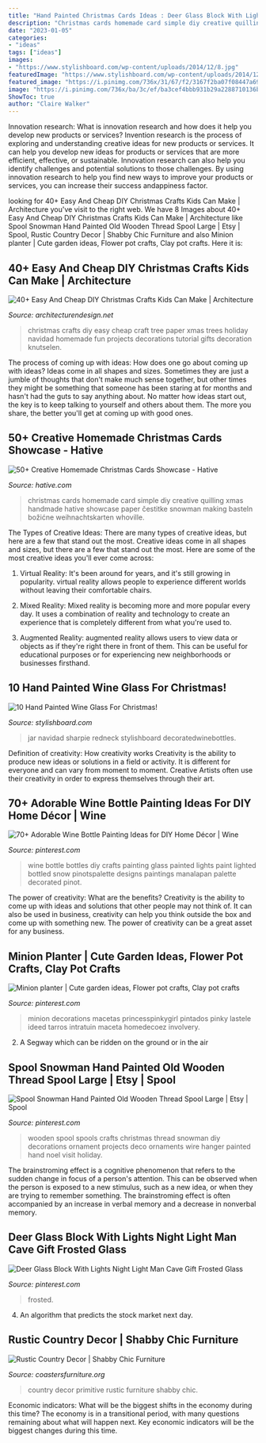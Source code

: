 ```yaml
---
title: "Hand Painted Christmas Cards Ideas : Deer Glass Block With Lights Night Light Man Cave Gift Frosted Glass"
description: "Christmas cards homemade card simple diy creative quilling xmas handmade hative showcase paper čestitke snowman making basteln božićne weihnachtskarten whoville"
date: "2023-01-05"
categories:
- "ideas"
tags: ["ideas"]
images:
- "https://www.stylishboard.com/wp-content/uploads/2014/12/8.jpg"
featuredImage: "https://www.stylishboard.com/wp-content/uploads/2014/12/8.jpg"
featured_image: "https://i.pinimg.com/736x/31/67/f2/3167f2ba07f08447a6946335c6643015.jpg"
image: "https://i.pinimg.com/736x/ba/3c/ef/ba3cef4bbb931b29a2288710136bb8ed.jpg"
ShowToc: true
author: "Claire Walker"
---
```



Innovation research: What is innovation research and how does it help you develop new products or services?
Invention research is the process of exploring and understanding creative ideas for new products or services. It can help you develop new ideas for products or services that are more efficient, effective, or sustainable. Innovation research can also help you identify challenges and potential solutions to those challenges. By using innovation research to help you find new ways to improve your products or services, you can increase their success andappiness factor.

	

		
looking for 40+ Easy And Cheap DIY Christmas Crafts Kids Can Make | Architecture you've visit to the right web. We have 8 Images about 40+ Easy And Cheap DIY Christmas Crafts Kids Can Make | Architecture like Spool Snowman Hand Painted Old Wooden Thread Spool Large | Etsy | Spool, Rustic Country Decor | Shabby Chic Furniture and also Minion planter | Cute garden ideas, Flower pot crafts, Clay pot crafts. Here it is:
		
    
## 40+ Easy And Cheap DIY Christmas Crafts Kids Can Make | Architecture

<img loading=lazy src="http://cdn.architecturendesign.net/wp-content/uploads/2014/11/AD-Christmas-Craft-For-Kids-03.jpg" onerror="this.onerror=null;this.src='https://tse1.mm.bing.net/th?id=OIP.0qmqzcuVt6WiuMpQ-fFB_gHaLH&amp;pid=15.1';" alt="40+ Easy And Cheap DIY Christmas Crafts Kids Can Make | Architecture">

_Source: architecturendesign.net_

>christmas crafts diy easy cheap craft tree paper xmas trees holiday navidad homemade fun projects decorations tutorial gifts decoration knutselen. 

	

The process of coming up with ideas: How does one go about coming up with ideas?
Ideas come in all shapes and sizes. Sometimes they are just a jumble of thoughts that don't make much sense together, but other times they might be something that someone has been staring at for months and hasn't had the guts to say anything about. 
No matter how ideas start out, the key is to keep talking to yourself and others about them. The more you share, the better you'll get at coming up with good ones.

    
## 50+ Creative Homemade Christmas Cards Showcase - Hative

<img loading=lazy src="https://hative.com/wp-content/uploads/2013/10/homemade-xmas-cards/homemade-christmas-card-57.jpg" onerror="this.onerror=null;this.src='https://tse2.mm.bing.net/th?id=OIP.-s2hmyZ_dZ3nfSwSqfcM7wHaJ4&amp;pid=15.1';" alt="50+ Creative Homemade Christmas Cards Showcase - Hative">

_Source: hative.com_

>christmas cards homemade card simple diy creative quilling xmas handmade hative showcase paper čestitke snowman making basteln božićne weihnachtskarten whoville. 

	

The Types of Creative Ideas: There are many types of creative ideas, but here are a few that stand out the most.
Creative ideas come in all shapes and sizes, but there are a few that stand out the most. Here are some of the most creative ideas you'll ever come across:
1. Virtual Reality: It's been around for years, and it's still growing in popularity. virtual reality allows people to experience different worlds without leaving their comfortable chairs.

2. Mixed Reality: Mixed reality is becoming more and more popular every day. It uses a combination of reality and technology to create an experience that is completely different from what you're used to.

3. Augmented Reality: augmented reality allows users to view data or objects as if they're right there in front of them. This can be useful for educational purposes or for experiencing new neighborhoods or businesses firsthand.


    
## 10 Hand Painted Wine Glass For Christmas!

<img loading=lazy src="https://www.stylishboard.com/wp-content/uploads/2014/12/8.jpg" onerror="this.onerror=null;this.src='https://tse1.mm.bing.net/th?id=OIP.QEIC8xLTD1wtzLOB25sg6AHaJm&amp;pid=15.1';" alt="10 Hand Painted Wine Glass For Christmas!">

_Source: stylishboard.com_

>jar navidad sharpie redneck stylishboard decoratedwinebottles. 

	

Definition of creativity: How creativity works
Creativity is the ability to produce new ideas or solutions in a field or activity. It is different for everyone and can vary from moment to moment. Creative Artists often use their creativity in order to express themselves through their art.

    
## 70+ Adorable Wine Bottle Painting Ideas For DIY Home Décor | Wine

<img loading=lazy src="https://i.pinimg.com/736x/ba/3c/ef/ba3cef4bbb931b29a2288710136bb8ed.jpg" onerror="this.onerror=null;this.src='https://tse1.mm.bing.net/th?id=OIP.JQ6pKx-vBUGfmavraZi3kQHaJ4&amp;pid=15.1';" alt="70+ Adorable Wine Bottle Painting Ideas for DIY Home Décor | Wine">

_Source: pinterest.com_

>wine bottle bottles diy crafts painting glass painted lights paint lighted bottled snow pinotspalette designs paintings manalapan palette decorated pinot. 

	

The power of creativity: What are the benefits?
Creativity is the ability to come up with ideas and solutions that other people may not think of. It can also be used in business, creativity can help you think outside the box and come up with something new. The power of creativity can be a great asset for any business.

    
## Minion Planter | Cute Garden Ideas, Flower Pot Crafts, Clay Pot Crafts

<img loading=lazy src="https://i.pinimg.com/736x/31/67/f2/3167f2ba07f08447a6946335c6643015.jpg" onerror="this.onerror=null;this.src='https://tse1.mm.bing.net/th?id=OIP.XP0AWDzOq0TpulmI_TKIXwHaKJ&amp;pid=15.1';" alt="Minion planter | Cute garden ideas, Flower pot crafts, Clay pot crafts">

_Source: pinterest.com_

>minion decorations macetas princesspinkygirl pintados pinky lastele ideed tarros intratuin maceta homedecoez involvery. 

	

2. A Segway which can be ridden on the ground or in the air

    
## Spool Snowman Hand Painted Old Wooden Thread Spool Large | Etsy | Spool

<img loading=lazy src="https://i.pinimg.com/736x/94/79/30/947930d2e67ff2a2eabad54fd7f4bf74.jpg" onerror="this.onerror=null;this.src='https://tse4.mm.bing.net/th?id=OIP.c7EmwK-LgT7kmv61jLHfIgHaJ4&amp;pid=15.1';" alt="Spool Snowman Hand Painted Old Wooden Thread Spool Large | Etsy | Spool">

_Source: pinterest.com_

>wooden spool spools crafts christmas thread snowman diy decorations ornament projects deco ornaments wire hanger painted hand noel visit holiday. 

	

The brainstroming effect is a cognitive phenomenon that refers to the sudden change in focus of a person's attention. This can be observed when the person is exposed to a new stimulus, such as a new idea, or when they are trying to remember something. The brainstroming effect is often accompanied by an increase in verbal memory and a decrease in nonverbal memory.

    
## Deer Glass Block With Lights Night Light Man Cave Gift Frosted Glass

<img loading=lazy src="https://i.pinimg.com/736x/af/15/98/af159885f1d8b868d1265ce904166424.jpg" onerror="this.onerror=null;this.src='https://tse2.mm.bing.net/th?id=OIP.CMeDBF5_qOp2akLNt8b8-QHaNd&amp;pid=15.1';" alt="Deer Glass Block With Lights Night Light Man Cave Gift Frosted Glass">

_Source: pinterest.com_

>frosted. 

	

4. An algorithm that predicts the stock market next day.

    
## Rustic Country Decor | Shabby Chic Furniture

<img loading=lazy src="http://coastersfurniture.org/wp-content/uploads/PRIMITIVE-COUNTRY-DECOR19.jpg" onerror="this.onerror=null;this.src='https://tse4.mm.bing.net/th?id=OIP.Ke14esuzSmkXDMUaSQdT4wHaJ3&amp;pid=15.1';" alt="Rustic Country Decor | Shabby Chic Furniture">

_Source: coastersfurniture.org_

>country decor primitive rustic furniture shabby chic. 

	

Economic indicators: What will be the biggest shifts in the economy during this time?
The economy is in a transitional period, with many questions remaining about what will happen next. Key economic indicators will be the biggest changes during this time.

